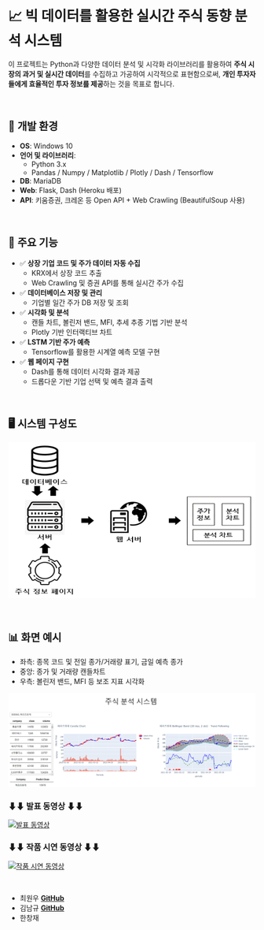 # 📈 빅 데이터를 활용한 실시간 주식 동향 분석 시스템

이 프로젝트는 Python과 다양한 데이터 분석 및 시각화 라이브러리를 활용하여 **주식 시장의 과거 및 실시간 데이터**를 수집하고 가공하여 시각적으로 표현함으로써, **개인 투자자들에게 효율적인 투자 정보를 제공**하는 것을 목표로 합니다.

<br/>

## 🔧 개발 환경

- **OS**: Windows 10
- **언어 및 라이브러리**:
  - Python 3.x
  - Pandas / Numpy / Matplotlib / Plotly / Dash / Tensorflow
- **DB**: MariaDB
- **Web**: Flask, Dash (Heroku 배포)
- **API**: 키움증권, 크레온 등 Open API + Web Crawling (BeautifulSoup 사용)

<br/>

## 🧠 주요 기능

- ✅ **상장 기업 코드 및 주가 데이터 자동 수집**
  - KRX에서 상장 코드 추출
  - Web Crawling 및 증권 API를 통해 실시간 주가 수집
- ✅ **데이터베이스 저장 및 관리**
  - 기업별 일간 주가 DB 저장 및 조회
- ✅ **시각화 및 분석**
  - 캔들 차트, 볼린저 밴드, MFI, 추세 추종 기법 기반 분석
  - Plotly 기반 인터랙티브 차트
- ✅ **LSTM 기반 주가 예측**
  - Tensorflow를 활용한 시계열 예측 모델 구현
- ✅ **웹 페이지 구현**
  - Dash를 통해 데이터 시각화 결과 제공
  - 드롭다운 기반 기업 선택 및 예측 결과 출력

<br/>

## 🖥️ 시스템 구성도
![주가 분석 예시 이미지](https://raw.githubusercontent.com/chldnjsdn200/DataAnalysis/main/assets/data2.png)

<br/>

## 📊 화면 예시

- 좌측: 종목 코드 및 전일 종가/거래량 표기, 금일 예측 종가
- 중앙: 종가 및 거래량 캔들차트
- 우측: 볼린저 밴드, MFI 등 보조 지표 시각화

![주가 분석 예시 이미지](https://raw.githubusercontent.com/chldnjsdn200/DataAnalysis/main/assets/dataanal1.png)



### ⬇⬇ 발표 동영상 ⬇⬇
[![발표 동영상](https://img.youtube.com/vi/vgwLYFPyO30/0.jpg)](https://youtu.be/vgwLYFPyO30)


### ⬇⬇ 작품 시연 동영상 ⬇⬇
[![작품 시연 동영상](https://img.youtube.com/vi/AwlqMBqLB6s/0.jpg)](https://youtu.be/AwlqMBqLB6s)

<br/>

- 최원우 **[GitHub](https://github.com/chldnjsdn200)**
- 김남규 **[GitHub](https://github.com/Isanghada/Stock_Analysis)**
- 한창재


